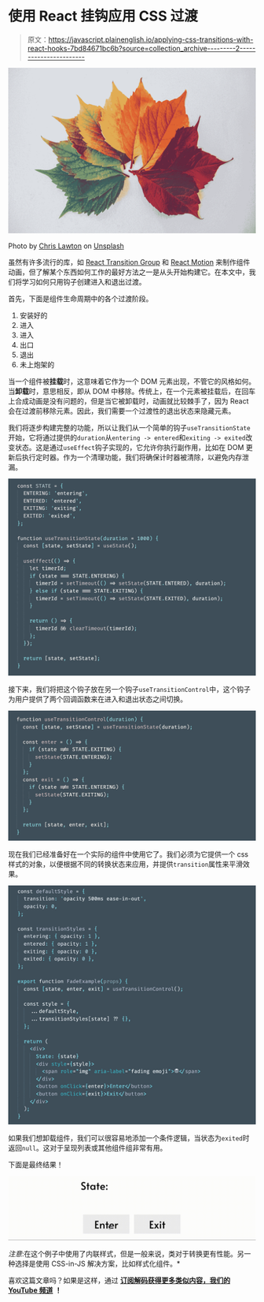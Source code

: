 # 使用 React 挂钩应用 CSS 过渡

> 原文：<https://javascript.plainenglish.io/applying-css-transitions-with-react-hooks-7bd84671bc6b?source=collection_archive---------2----------------------->

![](img/1a8d2eaf9d75f29632221073f65d95d4.png)

Photo by [Chris Lawton](https://unsplash.com/@chrislawton?utm_source=medium&utm_medium=referral) on [Unsplash](https://unsplash.com?utm_source=medium&utm_medium=referral)

虽然有许多流行的库，如 [React Transition Group](https://reactcommunity.org/react-transition-group/) 和 [React Motion](https://github.com/chenglou/react-motion) 来制作组件动画，但了解某个东西如何工作的最好方法之一是从头开始构建它。在本文中，我们将学习如何只用钩子创建进入和退出过渡。

首先，下面是组件生命周期中的各个过渡阶段。

1.  安装好的
2.  进入
3.  进入
4.  出口
5.  退出
6.  未上炮架的

当一个组件被**挂载**时，这意味着它作为一个 DOM 元素出现，不管它的风格如何。当**卸载**时，意思相反，即从 DOM 中移除。传统上，在一个元素被挂载后，在回车上合成动画是没有问题的，但是当它被卸载时，动画就比较棘手了，因为 React 会在过渡前移除元素。因此，我们需要一个过渡性的退出状态来隐藏元素。

我们将逐步构建完整的功能，所以让我们从一个简单的钩子`useTransitionState`开始，它将通过提供的`duration`从`entering -> entered`和`exiting -> exited`改变状态。这是通过`useEffect`钩子实现的，它允许你执行副作用，比如在 DOM 更新后执行定时器。作为一个清理功能，我们将确保计时器被清除，以避免内存泄漏。

![](img/a17e373ab965f4a7e8aa6dd2f068c623.png)

接下来，我们将把这个钩子放在另一个钩子`useTransitionControl`中，这个钩子为用户提供了两个回调函数来在进入和退出状态之间切换。

![](img/5a9df9a7e687c17c8dc9cf8652291551.png)

现在我们已经准备好在一个实际的组件中使用它了。我们必须为它提供一个 css 样式的对象，以便根据不同的转换状态来应用，并提供`transition`属性来平滑效果。

![](img/054c2673ff4c6afd84d761e4bfd07b83.png)

如果我们想卸载组件，我们可以很容易地添加一个条件逻辑，当状态为`exited`时返回`null`。这对于呈现列表或其他组件组非常有用。

下面是最终结果！

![](img/214fce8f2057f8bb2be48fb67d58113e.png)

*注意*:在这个例子中使用了内联样式，但是一般来说，类对于转换更有性能。另一种选择是使用 CSS-in-JS 解决方案，比如样式化组件。*

喜欢这篇文章吗？如果是这样，通过 [**订阅解码获得更多类似内容，我们的 YouTube 频道**](https://www.youtube.com/channel/UCtipWUghju290NWcn8jhyAw) **！**